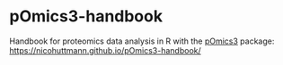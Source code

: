 # pOmics3-handbook


Handbook for proteomics data analysis in R with the [pOmics3](https://github.com/nicohuttmann/pOmics3) package: https://nicohuttmann.github.io/pOmics3-handbook/


